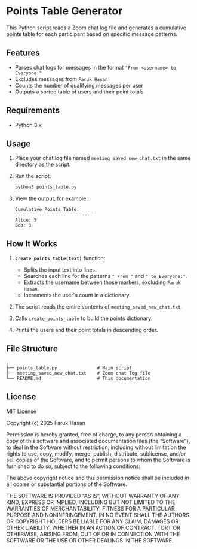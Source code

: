 # Points Table Generator

This Python script reads a Zoom chat log file and generates a cumulative points table for each participant based on specific message patterns.

## Features

* Parses chat logs for messages in the format `"From <username> to Everyone:"`
* Excludes messages from `Faruk Hasan`
* Counts the number of qualifying messages per user
* Outputs a sorted table of users and their point totals

## Requirements

* Python 3.x

## Usage

1. Place your chat log file named `meeting_saved_new_chat.txt` in the same directory as the script.
2. Run the script:

   ```bash
   python3 points_table.py
   ```
3. View the output, for example:

   ```
   Cumulative Points Table:
   ------------------------------
   Alice: 5
   Bob: 3
   ```

## How It Works

1. **`create_points_table(text)`** function:

   * Splits the input text into lines.
   * Searches each line for the patterns `" From "` and `" to Everyone:"`.
   * Extracts the username between those markers, excluding `Faruk Hasan`.
   * Increments the user's count in a dictionary.
2. The script reads the entire contents of `meeting_saved_new_chat.txt`.
3. Calls `create_points_table` to build the points dictionary.
4. Prints the users and their point totals in descending order.

## File Structure

```
.
├── points_table.py               # Main script
├── meeting_saved_new_chat.txt    # Zoom chat log file
└── README.md                     # This documentation
```

## License

MIT License

Copyright (c) 2025 Faruk Hasan

Permission is hereby granted, free of charge, to any person obtaining a copy of this software and associated documentation files (the “Software”), to deal in the Software without restriction, including without limitation the rights to use, copy, modify, merge, publish, distribute, sublicense, and/or sell copies of the Software, and to permit persons to whom the Software is furnished to do so, subject to the following conditions:

The above copyright notice and this permission notice shall be included in all copies or substantial portions of the Software.

THE SOFTWARE IS PROVIDED “AS IS”, WITHOUT WARRANTY OF ANY KIND, EXPRESS OR IMPLIED, INCLUDING BUT NOT LIMITED TO THE WARRANTIES OF MERCHANTABILITY, FITNESS FOR A PARTICULAR PURPOSE AND NONINFRINGEMENT. IN NO EVENT SHALL THE AUTHORS OR COPYRIGHT HOLDERS BE LIABLE FOR ANY CLAIM, DAMAGES OR OTHER LIABILITY, WHETHER IN AN ACTION OF CONTRACT, TORT OR OTHERWISE, ARISING FROM, OUT OF OR IN CONNECTION WITH THE SOFTWARE OR THE USE OR OTHER DEALINGS IN THE SOFTWARE.
